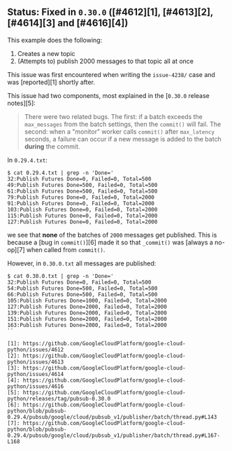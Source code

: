 ## Status: Fixed in `0.30.0` ([#4612][1], [#4613][2], [#4614][3] and [#4616][4])

This example does the following:

1. Creates a new topic
1. (Attempts to) publish 2000 messages to that topic all at once

This issue was first encountered when writing the `issue-4238/` case
and was [reported][1] shortly after.

This issue had two components, most explained in the
[`0.30.0` release notes][5]:

> There were two related bugs. The first: if a batch exceeds the
> `max_messages` from the batch settings, then the `commit()` will fail.
> The second: when a "monitor" worker calls `commit()` after `max_latency`
> seconds, a failure can occur if a new message is added to the batch
> **during** the commit.

In `0.29.4.txt`:

```
$ cat 0.29.4.txt | grep -n 'Done='
32:Publish Futures Done=0, Failed=0, Total=500
49:Publish Futures Done=500, Failed=0, Total=500
61:Publish Futures Done=500, Failed=0, Total=500
79:Publish Futures Done=0, Failed=0, Total=2000
91:Publish Futures Done=0, Failed=0, Total=2000
103:Publish Futures Done=0, Failed=0, Total=2000
115:Publish Futures Done=0, Failed=0, Total=2000
127:Publish Futures Done=0, Failed=0, Total=2000
```

we see that **none** of the batches of `2000` messages get published. This
is because a [bug in `commit()`][6] made it so that `_commit()` was
[always a no-op][7] when called from `commit()`.

However, in `0.30.0.txt` all messages are published:

```
$ cat 0.30.0.txt | grep -n 'Done='
32:Publish Futures Done=0, Failed=0, Total=500
54:Publish Futures Done=500, Failed=0, Total=500
66:Publish Futures Done=500, Failed=0, Total=500
105:Publish Futures Done=1000, Failed=0, Total=2000
127:Publish Futures Done=2000, Failed=0, Total=2000
139:Publish Futures Done=2000, Failed=0, Total=2000
151:Publish Futures Done=2000, Failed=0, Total=2000
163:Publish Futures Done=2000, Failed=0, Total=2000
``

[1]: https://github.com/GoogleCloudPlatform/google-cloud-python/issues/4612
[2]: https://github.com/GoogleCloudPlatform/google-cloud-python/issues/4613
[3]: https://github.com/GoogleCloudPlatform/google-cloud-python/issues/4614
[4]: https://github.com/GoogleCloudPlatform/google-cloud-python/issues/4616
[5]: https://github.com/GoogleCloudPlatform/google-cloud-python/releases/tag/pubsub-0.30.0
[6]: https://github.com/GoogleCloudPlatform/google-cloud-python/blob/pubsub-0.29.4/pubsub/google/cloud/pubsub_v1/publisher/batch/thread.py#L143
[7]: https://github.com/GoogleCloudPlatform/google-cloud-python/blob/pubsub-0.29.4/pubsub/google/cloud/pubsub_v1/publisher/batch/thread.py#L167-L168
